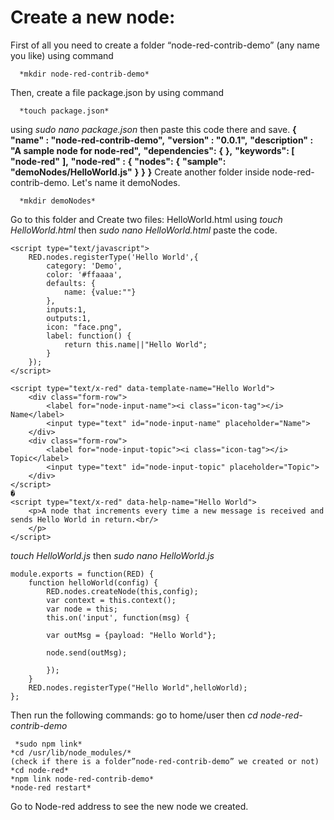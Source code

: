 # Create a new node:
First of all you need to create a folder “node-red-contrib-demo” (any name you like) 
using command 

      *mkdir node-red-contrib-demo*

Then, create a file package.json by using command 

      *touch package.json*

using *sudo nano package.json* then paste this code there and save. 
**{**
    **"name"         : "node-red-contrib-demo",**
    **"version"      : "0.0.1",**
    **"description"  : "A sample node for node-red",**
    **"dependencies":** **{**
    **},**
    **"keywords": [ "node-red"** **],**
    **"node-red"     :** **{**
        **"nodes":** **{**
            **"sample": "demoNodes/HelloWorld.js"**
        **}**
    **}**
**}**
Create another folder inside node-red-contrib-demo. Let's name it demoNodes. 

      *mkdir demoNodes*

Go to this folder and Create two files: HelloWorld.html using *touch HelloWorld.html* then *sudo nano HelloWorld.html* paste the code.


    <script type="text/javascript">
        RED.nodes.registerType('Hello World',{
            category: 'Demo',
            color: '#ffaaaa',
            defaults: {
                name: {value:""}
            },
            inputs:1,
            outputs:1,
            icon: "face.png",
            label: function() {
                return this.name||"Hello World";
            }
        });
    </script>
    
    <script type="text/x-red" data-template-name="Hello World">
        <div class="form-row">
            <label for="node-input-name"><i class="icon-tag"></i> Name</label>
            <input type="text" id="node-input-name" placeholder="Name">
        </div>
        <div class="form-row">
            <label for="node-input-topic"><i class="icon-tag"></i> Topic</label>
            <input type="text" id="node-input-topic" placeholder="Topic">
        </div>
    </script>
    �
    <script type="text/x-red" data-help-name="Hello World">
        <p>A node that increments every time a new message is received and sends Hello World in return.<br/>
        </p>
    </script>

*touch HelloWorld.js* then *sudo nano HelloWorld.js*


    module.exports = function(RED) {
        function helloWorld(config) {
            RED.nodes.createNode(this,config);
            var context = this.context();
            var node = this;
            this.on('input', function(msg) {
    
            var outMsg = {payload: "Hello World"};
        
            node.send(outMsg);
            
            });
        }
        RED.nodes.registerType("Hello World",helloWorld);
    };

Then run the following commands: 
 go to home/user
 then   *cd node-red-contrib-demo* 

     *sudo npm link*
    *cd /usr/lib/node_modules/*  
    (check if there is a folder”node-red-contrib-demo” we created or not)
    *cd node-red*
    *npm link node-red-contrib-demo*
    *node-red restart*

Go to Node-red address to see the new node we created. 

    
    

